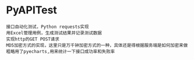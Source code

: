 # PyAPITest
    接口自动化测试，Python requests实现
    用Excel管理用例，生成测试结果并记录测试数据
    实现http的GET POST请求
    MD5加密方式的实现，这里只是万千钟加密方式的一种，具体还是得根据服务端是如何加密来做
    粗略用了pyecharts,用来统计一下接口成功率和失败率
